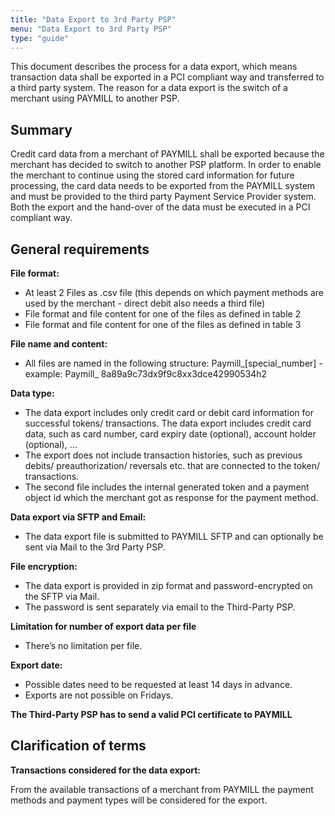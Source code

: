 ```yaml
---
title: "Data Export to 3rd Party PSP"
menu: "Data Export to 3rd Party PSP"
type: "guide"
---
```


This document describes the process for a data export, which means transaction data shall be exported in a PCI compliant way and transferred to a third party system. The reason for a data export is the switch of a merchant using PAYMILL to another PSP.

## Summary

Credit card data from a merchant of PAYMILL shall be exported because the merchant has decided to switch to another PSP platform. In order to enable the merchant to continue using the stored card information for future processing, the card data needs to be exported from the PAYMILL system and must be provided to the third party Payment Service Provider system. Both the export and the hand-over of the data must be executed in a PCI compliant way.

## General requirements

**File format:**

  - At least 2 Files as .csv file (this depends on which payment methods are used by the merchant - direct debit also needs a third file)
  - File format and file content for one of the files as defined in table 2
  - File format and file content for one of the files as defined in table 3

**File name and content:**

  - All files are named in the following structure: Paymill_[special_number] - example: Paymill_ 8a89a9c73dx9f9c8xx3dce42990534h2

**Data type:**

  - The data export includes only credit card or debit card information for successful tokens/ transactions. The data export includes credit card data, such as card number, card expiry date (optional), account holder (optional), …
  - The export does not include transaction histories, such as previous debits/ preauthorization/ reversals etc. that are connected to the token/ transactions.
  - The second file includes the internal generated token and a payment object id which the merchant got as response for the payment method.

**Data export via SFTP and Email:**

  - The data export file is submitted to PAYMILL SFTP and can optionally be sent via Mail to the 3rd Party PSP.

**File encryption:**

  - The data export is provided in zip format and password-encrypted on the SFTP via Mail.
  - The password is sent separately via email to the Third-Party PSP.

**Limitation for number of export data per file**
  - There’s no limitation per file.

**Export date:**

  - Possible dates need to be requested at least 14 days in advance.
  - Exports are not possible on Fridays.

**The Third-Party PSP has to send a valid PCI certificate to PAYMILL**

## Clarification of terms

**Transactions considered for the data export:**

From the available transactions of a merchant from PAYMILL the payment methods and payment types will be considered for the export.
